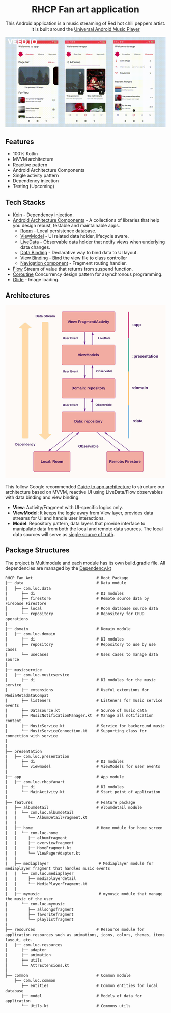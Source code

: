 <h1 align="center">RHCP Fan art application</h1>
<p align="center">
This Android application is a music streaming of Red hot chili peppers artist. It is built around the <a href="https://github.com/android/uamp">Universal Android Music Player </a>
<br></br>
<img src="screenshots/screenshot.gif" alt="Screenshot"/>
 
</p>

## Features
* 100% Kotlin
* MVVM architecture
* Reactive pattern
* Android Architecture Components
* Single activity pattern
* Dependency injection
* Testing (Upcoming)

## Tech Stacks
* [Koin](https://insert-koin.io/) - Dependency injection.
 * [Android Architecture Components](https://developer.android.com/topic/libraries/architecture) - A collections of libraries that help you design rebust, testable and      maintainable apps.
     * [Room](https://developer.android.com/training/data-storage/room) - Local persistence database.
     * [ViewModel](https://developer.android.com/reference/androidx/lifecycle/ViewModel) - UI related data holder, lifecycle aware.
     * [LiveData](https://developer.android.com/topic/libraries/architecture/livedata) - Observable data holder that notify views when underlying data changes.
     * [Data Binding](https://developer.android.com/topic/libraries/data-binding) - Declarative way to bind data to UI layout.
     * [View Binding](https://developer.android.com/topic/libraries/view-binding?hl=es-419) - Bind the view file to class controller
     * [Navigation component](https://developer.android.com/guide/navigation) - Fragment routing handler.
* [Flow](https://developer.android.com/kotlin/flow) Stream of value that returns from suspend function.
* [Coroutine](https://developer.android.com/kotlin/coroutines) Concurrency design pattern for asynchronous programming.
* [Glide](https://github.com/bumptech/glide) - Image loading.

## Architectures


![MVVM](screenshots/Architecture.jpeg)

This follow Google recommended [Guide to app architecture](https://developer.android.com/jetpack/guide) to structure our architecture based on MVVM, reactive UI using LiveData/Flow observables with data binding and view binding.

* **View**: Activity/Fragment with UI-specific logics only.
* **ViewModel**: It keeps the logic away from View layer, provides data streams for UI and handle user interactions.
* **Model**: Repository pattern, data layers that provide interface to manipulate data from both the local and remote data sources. The local data sources will serve as [single source of truth](https://en.wikipedia.org/wiki/Single_source_of_truth).


## Package Structures

The project is Multimodule and each module has its own build.gradle file. All dependencies are managed by the [Dependency.kt](https://github.com/LMedez/RHCPFanArtAndroidApplication/blob/master/buildSrc/src/main/kotlin/Dependencies.kt)

```
RHCP Fan Art                            # Root Package
├── data                                # Data module
│   ├── com.luc.data                  
|      ├── di                           # DI modules
|      ├── firestore                    # Remote source data by Firebase Firestore
│      ├── local                        # Room database source data
|      └── repository                   # Repository for CRUD operations
|
├── domain                              # Domain module
│   ├── com.luc.domain            
|      ├── di                           # DI modules
|      ├── repository                   # Repository to use by use cases
|      └── usecases                     # Uses cases to manage data source
│
├── musicservice               
│   ├── com.luc.musicservice            
|      ├── di                           # DI modules for the music service
|      ├── extensions                   # Useful extensions for MediaMetadataCompat
|      ├── listeners                    # Listeners for music service events
|      ├── Datasource.kt                # Source of music data
|      ├── MusicNotificationManager.kt  # Manage all notification content 
|      ├── MusicService.kt              # Service for background music
|      └── MusicServiceConnection.kt    # Supporting class for connection with service
|             
|
├── presentation
|   ├── com.luc.presentation
│      ├── di                           # DI modules
│      └── viewmodel                    # ViewModels for user events
|
├── app                                 # App module
|   ├── com.luc.rhcpfanart
│      ├── di                           # DI modules
│      └── MainActivity.kt              # Start point of application
|
├── features                            # Feature package
|   ├── albumdetail                     # Albumdetail module
|   |  └── com.luc.albumdetail          
|   |     └── AlbumDetailFragment.kt    
|   |  
|   ├── home                            # Home module for home screen
|   |  └── com.luc.home
|   |     ├── albumfragment
|   |     ├── overviewfragment
|   |     ├── HomeFragment.kt
|   |     └── ViewPagerAdapter.kt
|   |     
|   ├── mediaplayer                      # Mediaplayer module for mediaplayer fragment that handles music events
|   |  └── com.luc.mediaplayer
|   |     ├── mediaplayerdetail
|   |     └── MediaPlayerFragment.kt
|   |      
|   ├── mymusic                          # mymusic module that manage the music of the user
|      └── com.luc.mymusic
|         ├── allsongsfragment
|         ├── favoritefragment
|         └── playlistfragment
|        
├── resources                           # Resource module for application resources such as animations, icons, colors, themes, items layout, etc.
|   ├── com.luc.resources
│      ├── adapter                
│      ├── animation                
│      ├── utils                
│      └── AttrExtensions.kt            
│     
├── common                              # Common module
    ├── com.luc.common
       ├── entities                     # Common entities for local database
       ├── model                        # Models of data for application
       └── Utils.kt                     # Commons utils

```




